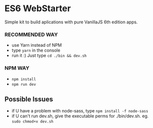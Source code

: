 # ES6 WebStarter
Simple kit to build aplications with
pure VanillaJS 6th edition apps.

### RECOMMENDED WAY
- use Yarn instead of NPM
- type `yarn` in the console
- run it :) Just type `cd ./bin && dev.sh`

### NPM WAY
- `npm install`
- `npm run dev`

## Possible Issues
- if U have a problem with node-sass, type `npm install -f node-sass`
- if U can't run dev.sh, give the executable perms for ./bin/dev.sh. eg. `sudo chmod+x dev.sh`

